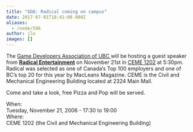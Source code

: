 ```yaml
---
title: "GDA: Radical coming on campus"
date: 2017-07-01T18:41:00.000Z
aliases:
  - /node/596
author: jlo
images: []
---
```


<div class="field field-name-body field-type-text-with-summary field-label-hidden"><div class="field-items"><div class="field-item even"><p>The <a href="http://www.gdaubc.com">Game Developers Association of UBC </a> will be hosting a guest speaker from <a href="http://www.radical.ca/"><strong>Radical Entertainment</strong></a> on November 21st in <a href="http://regi4.adm.ubc.ca/classroomservices/function/viewlocation?userEvent=ShowLocation&amp;buildingID=CEME&amp;roomID=1202">CEME 1202</a> at 5:30pm. Radical was selected as one of Canada&#x2019;s Top 100 employers and one of BC&#x2019;s top 20 for this year by MacLeans Magazine.  CEME is the Civil and Mechanical Engineering Building located at 2324 Main Mall.  </p>
<p>Come and take a look,  free Pizza and Pop will be served.</p>
</div></div></div><div class="field field-name-field-dates field-type-datetime field-label-above"><div class="field-label">When:&#xA0;</div><div class="field-items"><div class="field-item even"><span class="date-display-single">Tuesday, November 21, 2006 - <span class="date-display-range"><span class="date-display-start">17:30</span> to <span class="date-display-end">19:00</span></span></span></div></div></div><div class="field field-name-field-location field-type-text field-label-above"><div class="field-label">Where:&#xA0;</div><div class="field-items"><div class="field-item even">CEME 1202 (the Civil and Mechanical Engineering Building)</div></div></div>    <footer>
          </footer>
